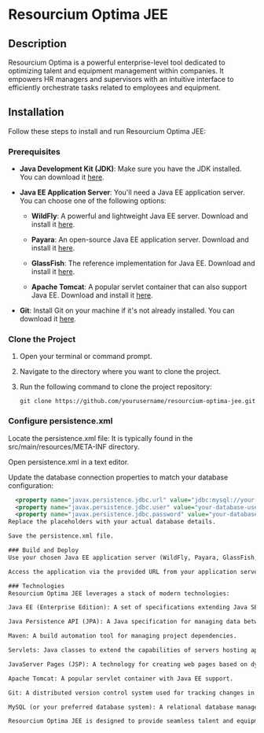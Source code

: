# Resourcium Optima JEE

## Description
Resourcium Optima is a powerful enterprise-level tool dedicated to optimizing talent and equipment management within companies. It empowers HR managers and supervisors with an intuitive interface to efficiently orchestrate tasks related to employees and equipment.

## Installation

Follow these steps to install and run Resourcium Optima JEE:

### Prerequisites

- **Java Development Kit (JDK)**: Make sure you have the JDK installed. You can download it [here](https://www.oracle.com/java/technologies/javase-downloads.html).

- **Java EE Application Server**: You'll need a Java EE application server. You can choose one of the following options:

    - **WildFly**: A powerful and lightweight Java EE server. Download and install it [here](https://www.wildfly.org/).

    - **Payara**: An open-source Java EE application server. Download and install it [here](https://www.payara.fish/).

    - **GlassFish**: The reference implementation for Java EE. Download and install it [here](https://javaee.github.io/glassfish/).

    - **Apache Tomcat**: A popular servlet container that can also support Java EE. Download and install it [here](http://tomcat.apache.org/).

- **Git**: Install Git on your machine if it's not already installed. You can download it [here](https://git-scm.com/).

### Clone the Project

1. Open your terminal or command prompt.

2. Navigate to the directory where you want to clone the project.

3. Run the following command to clone the project repository:
   ```shell
   git clone https://github.com/yourusername/resourcium-optima-jee.git

### Configure persistence.xml
Locate the persistence.xml file: It is typically found in the src/main/resources/META-INF directory.

Open persistence.xml in a text editor.

Update the database connection properties to match your database configuration:
```XML
  <property name="javax.persistence.jdbc.url" value="jdbc:mysql://your-database-host:your-database-port/your-database-name"/>
  <property name="javax.persistence.jdbc.user" value="your-database-username"/>
  <property name="javax.persistence.jdbc.password" value="your-database-password"/>
Replace the placeholders with your actual database details.

Save the persistence.xml file.

### Build and Deploy
Use your chosen Java EE application server (WildFly, Payara, GlassFish, or Apache Tomcat) to build and deploy the project. The exact steps will depend on the server you're using.

Access the application via the provided URL from your application server.

### Technologies
Resourcium Optima JEE leverages a stack of modern technologies:

Java EE (Enterprise Edition): A set of specifications extending Java SE for enterprise applications.

Java Persistence API (JPA): A Java specification for managing data between Java objects and relational databases.

Maven: A build automation tool for managing project dependencies.

Servlets: Java classes to extend the capabilities of servers hosting applications.

JavaServer Pages (JSP): A technology for creating web pages based on dynamic content.

Apache Tomcat: A popular servlet container with Java EE support.

Git: A distributed version control system used for tracking changes in source code during development.

MySQL (or your preferred database system): A relational database management system.

Resourcium Optima JEE is designed to provide seamless talent and equipment management capabilities for enterprises, with robust and scalable technologies at its core.
